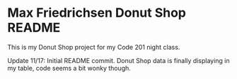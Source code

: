 Max Friedrichsen Donut Shop README
===================================

This is my Donut Shop project for my Code 201 night class.

Update 11/17:
  Initial README commit.
  Donut Shop data is finally displaying in my table, code seems a bit wonky though.
